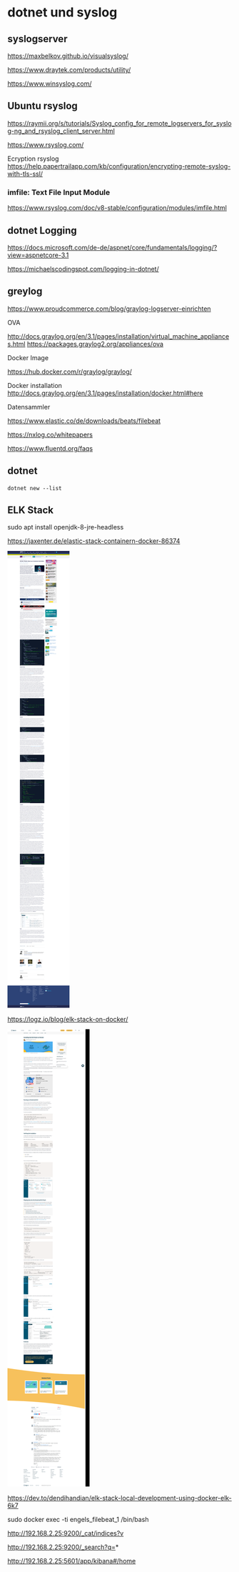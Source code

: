 # dotnet und syslog 

## syslogserver 

https://maxbelkov.github.io/visualsyslog/ 

https://www.draytek.com/products/utility/ 

https://www.winsyslog.com/ 


## Ubuntu rsyslog 

https://raymii.org/s/tutorials/Syslog_config_for_remote_logservers_for_syslog-ng_and_rsyslog_client_server.html 

https://www.rsyslog.com/ 

Ecryption rsyslog
https://help.papertrailapp.com/kb/configuration/encrypting-remote-syslog-with-tls-ssl/


### imfile: Text File Input Module 

https://www.rsyslog.com/doc/v8-stable/configuration/modules/imfile.html



## dotnet Logging 

https://docs.microsoft.com/de-de/aspnet/core/fundamentals/logging/?view=aspnetcore-3.1

https://michaelscodingspot.com/logging-in-dotnet/ 

## greylog

https://www.proudcommerce.com/blog/graylog-logserver-einrichten 

OVA

http://docs.graylog.org/en/3.1/pages/installation/virtual_machine_appliances.html
https://packages.graylog2.org/appliances/ova 


Docker Image 

https://hub.docker.com/r/graylog/graylog/

Docker installation 
http://docs.graylog.org/en/3.1/pages/installation/docker.html#here


Datensammler 

https://www.elastic.co/de/downloads/beats/filebeat

https://nxlog.co/whitepapers 

https://www.fluentd.org/faqs 

## dotnet 

    dotnet new --list 

## ELK Stack 

sudo apt install openjdk-8-jre-headless

https://jaxenter.de/elastic-stack-containern-docker-86374 

![2020 01 28 Elk Stack Jax](/pic/2020-01-28-elk-stack-jax.png)

https://logz.io/blog/elk-stack-on-docker/

![2020 01 28 Elk Stack Logx](/pic/2020-01-28-elk-stack-logx.png)

https://dev.to/dendihandian/elk-stack-local-development-using-docker-elk-6k7

sudo docker exec -ti engels_filebeat_1 /bin/bash
 
http://192.168.2.25:9200/_cat/indices?v 

http://192.168.2.25:9200/_search?q=*

http://192.168.2.25:5601/app/kibana#/home
